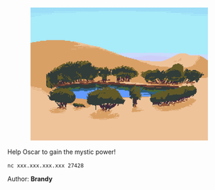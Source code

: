 <br>

<p align="center">
  <img src="./oasis_dribbble.gif" width="400">
</p>

Help Oscar to gain the mystic power!


```
nc xxx.xxx.xxx.xxx 27428
```


Author: **Brandy**
